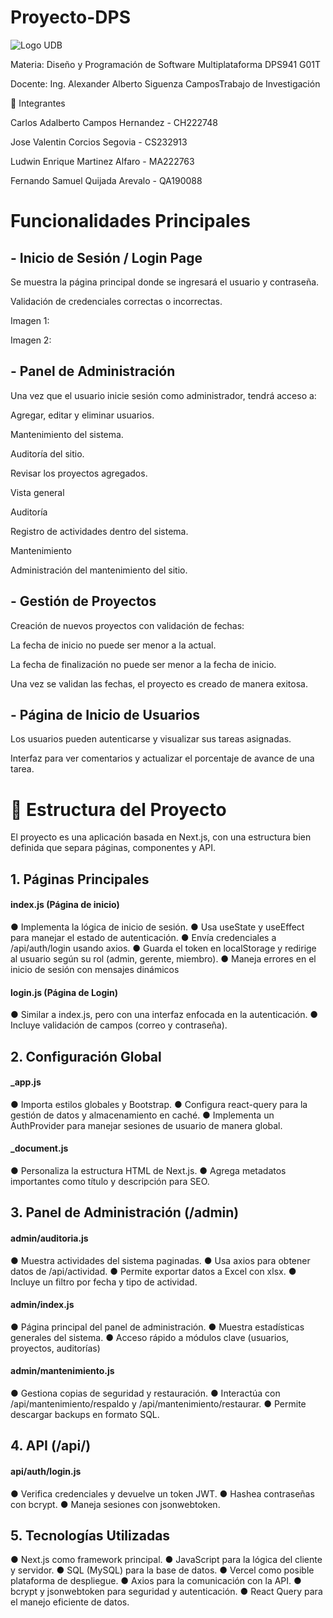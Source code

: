 # Proyecto-DPS

![Logo UDB](https://www.google.com/url?sa=i&url=https%3A%2F%2Fadmacad.udb.edu.sv%2Fportalweb&psig=AOvVaw2trmWvrHCl5mbYruCpDDGw&ust=1743390069783000&source=images&cd=vfe&opi=89978449&ved=0CBQQjRxqFwoTCNCJ36HosIwDFQAAAAAdAAAAABAE)

Materia: Diseño y Programación de Software Multiplataforma DPS941 G01T

Docente: Ing. Alexander Alberto Siguenza CamposTrabajo de Investigación

👥 Integrantes

Carlos Adalberto Campos Hernandez - CH222748

Jose Valentin Corcios Segovia - CS232913

Ludwin Enrique Martinez Alfaro - MA222763

Fernando Samuel Quijada Arevalo - QA190088


# Funcionalidades Principales

## - Inicio de Sesión / Login Page

Se muestra la página principal donde se ingresará el usuario y contraseña.

Validación de credenciales correctas o incorrectas.

Imagen 1:

Imagen 2:

## - Panel de Administración

Una vez que el usuario inicie sesión como administrador, tendrá acceso a:

Agregar, editar y eliminar usuarios.

Mantenimiento del sistema.

Auditoría del sitio.

Revisar los proyectos agregados.

Vista general

Auditoría

Registro de actividades dentro del sistema.

Mantenimiento

Administración del mantenimiento del sitio.

## - Gestión de Proyectos

Creación de nuevos proyectos con validación de fechas:

La fecha de inicio no puede ser menor a la actual.

La fecha de finalización no puede ser menor a la fecha de inicio.

Una vez se validan las fechas, el proyecto es creado de manera exitosa.

## - Página de Inicio de Usuarios

Los usuarios pueden autenticarse y visualizar sus tareas asignadas.

Interfaz para ver comentarios y actualizar el porcentaje de avance de una tarea.

# 📂 Estructura del Proyecto

El proyecto es una aplicación basada en Next.js, con una estructura bien definida que separa páginas, componentes y API.

## 1. Páginas Principales

#### index.js (Página de inicio)

● Implementa la lógica de inicio de sesión. 
● Usa useState y useEffect para manejar el estado de autenticación. 
● Envía credenciales a /api/auth/login usando axios. 
● Guarda el token en localStorage y redirige al usuario según su rol (admin, 
gerente, miembro). 
● Maneja errores en el inicio de sesión con mensajes dinámicos

#### login.js (Página de Login)

● Similar a index.js, pero con una interfaz enfocada en la autenticación. 
● Incluye validación de campos (correo y contraseña). 

## 2. Configuración Global

#### _app.js

● Importa estilos globales y Bootstrap. 
● Configura react-query para la gestión de datos y almacenamiento en caché. 
● Implementa un AuthProvider para manejar sesiones de usuario de manera 
global.

#### _document.js

● Personaliza la estructura HTML de Next.js. 
● Agrega metadatos importantes como título y descripción para SEO.

## 3. Panel de Administración (/admin)

#### admin/auditoria.js

● Muestra actividades del sistema paginadas. 
● Usa axios para obtener datos de /api/actividad. 
● Permite exportar datos a Excel con xlsx. 
● Incluye un filtro por fecha y tipo de actividad. 

#### admin/index.js

● Página principal del panel de administración. 
● Muestra estadísticas generales del sistema. 
● Acceso rápido a módulos clave (usuarios, proyectos, auditorías)

#### admin/mantenimiento.js

● Gestiona copias de seguridad y restauración. 
● Interactúa con /api/mantenimiento/respaldo y /api/mantenimiento/restaurar. 
● Permite descargar backups en formato SQL.

## 4. API (/api/)

#### api/auth/login.js

● Verifica credenciales y devuelve un token JWT. 
● Hashea contraseñas con bcrypt. 
● Maneja sesiones con jsonwebtoken.

## 5. Tecnologías Utilizadas

●  Next.js como framework principal. 
● JavaScript para la lógica del cliente y servidor. 
● SQL (MySQL) para la base de datos. 
● Vercel como posible plataforma de despliegue. 
● Axios para la comunicación con la API. 
● bcrypt y jsonwebtoken para seguridad y autenticación. 
● React Query para el manejo eficiente de datos.
